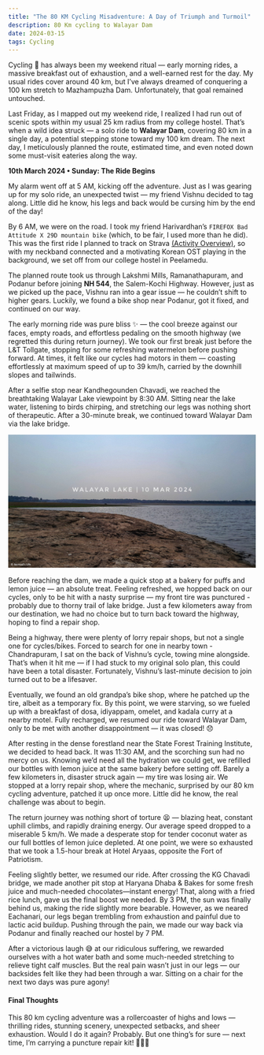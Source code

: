 ```yaml
---
title: "The 80 KM Cycling Misadventure: A Day of Triumph and Turmoil"
description: 80 Km cycling to Walayar Dam
date: 2024-03-15
tags: Cycling
---
```


Cycling 🚴 has always been my weekend ritual — early morning rides, a massive breakfast out of exhaustion, and a well-earned rest for the day. My usual rides cover around 40 km, but I’ve always dreamed of conquering a 100 km stretch to Mazhampuzha Dam. Unfortunately, that goal remained untouched.

Last Friday, as I mapped out my weekend ride, I realized I had run out of scenic spots within my usual 25 km radius from my college hostel. That’s when a wild idea struck — a solo ride to **Walayar Dam**, covering 80 km in a single day, a potential stepping stone toward my 100 km dream. The next day, I meticulously planned the route, estimated time, and even noted down some must-visit eateries along the way. 

**10th March 2024 • Sunday: The Ride Begins**

My alarm went off at 5 AM, kicking off the adventure. Just as I was gearing up for my solo ride, an unexpected twist — my friend Vishnu decided to tag along. Little did he know, his legs and back would be cursing him by the end of the day! 

By 6 AM, we were on the road. I took my friend Harivardhan’s `FIREFOX Bad Attitude X 29D mountain bike` (which, to be fair, I used more than he did). This was the first ride I planned to track on Strava [(Activity Overview)](https://www.strava.com/activities/10930120720/overview?strava_deeplink_url=strava%3A%2F%2Factivities%2F10930120720), so with my neckband connected and a motivating Korean OST playing in the background, we set off from our college hostel in Peelamedu. 

The planned route took us through Lakshmi Mills, Ramanathapuram, and Podanur before joining **NH 544**, the Salem-Kochi Highway. However, just as we picked up the pace, Vishnu ran into a gear issue — he couldn’t shift to higher gears. Luckily, we found a bike shop near Podanur, got it fixed, and continued on our way. 

The early morning ride was pure bliss ✨ — the cool breeze against our faces, empty roads, and effortless pedaling on the smooth highway (we regretted this during return journey). We took our first break just before the L&T Tollgate, stopping for some refreshing watermelon before pushing forward. At times, it felt like our cycles had motors in them — coasting effortlessly at maximum speed of up to 39 km/h, carried by the downhill slopes and tailwinds. 

After a selfie stop near Kandhegounden Chavadi, we reached the breathtaking Walayar Lake viewpoint by 8:30 AM. Sitting near the lake water, listening to birds chirping, and stretching our legs was nothing short of therapeutic. After a 30-minute break, we continued toward Walayar Dam via the lake bridge. 

<img src="./PostImg/2024-03-15_01.jpg" alt="Walayar Lake Viewpoint">

Before reaching the dam, we made a quick stop at a bakery for puffs and lemon juice — an absolute treat. Feeling refreshed, we hopped back on our cycles, only to be hit with a nasty surprise — my front tire was punctured - probably due to thorny trail of lake bridge. Just a few kilometers away from our destination, we had no choice but to turn back toward the highway, hoping to find a repair shop. 

Being a highway, there were plenty of lorry repair shops, but not a single one for cycles/bikes. Forced to search for one in nearby town - Chandrapuram, I sat on the back of Vishnu’s cycle, towing mine alongside. That’s when it hit me — if I had stuck to my original solo plan, this could have been a total disaster. Fortunately, Vishnu’s last-minute decision to join turned out to be a lifesaver. 

Eventually, we found an old grandpa’s bike shop, where he patched up the tire, albeit as a temporary fix. By this point, we were starving, so we fueled up with a breakfast of dosa, idiyappam, omelet, and kadala curry at a nearby motel. Fully recharged, we resumed our ride toward Walayar Dam, only to be met with another disappointment — it was closed! 😞

After resting in the dense forestland near the State Forest Training Institute, we decided to head back. It was 11:30 AM, and the scorching sun had no mercy on us. Knowing we’d need all the hydration we could get, we refilled our bottles with lemon juice at the same bakery before setting off. Barely a few kilometers in, disaster struck again — my tire was losing air. We stopped at a lorry repair shop, where the mechanic, surprised by our 80 km cycling adventure, patched it up once more. Little did he know, the real challenge was about to begin. 

The return journey was nothing short of torture 😫 — blazing heat, constant uphill climbs, and rapidly draining energy. Our average speed dropped to a miserable 5 km/h. We made a desperate stop for tender coconut water as our full bottles of lemon juice depleted. At one point, we were so exhausted that we took a 1.5-hour break at Hotel Aryaas, opposite the Fort of Patriotism.  

Feeling slightly better, we resumed our ride. After crossing the KG Chavadi bridge, we made another pit stop at Haryana Dhaba & Bakes for some fresh juice and much-needed chocolates—instant energy! That, along with a fried rice lunch, gave us the final boost we needed.  By 3 PM, the sun was finally behind us, making the ride slightly more bearable. However, as we neared Eachanari, our legs began trembling from exhaustion and painful due to lactic acid buildup. Pushing through the pain, we made our way back via Podanur and finally reached our hostel by 7 PM. 

After a victorious laugh 😅 at our ridiculous suffering, we rewarded ourselves with a hot water bath and some much-needed stretching to relieve tight calf muscles. But the real pain wasn’t just in our legs — our backsides felt like they had been through a war. Sitting on a chair for the next two days was pure agony! 

#### Final Thoughts

This 80 km cycling adventure was a rollercoaster of highs and lows — thrilling rides, stunning scenery, unexpected setbacks, and sheer exhaustion. Would I do it again? Probably. But one thing’s for sure — next time, I’m carrying a puncture repair kit! 🚴‍♂️🔥



